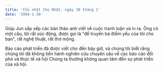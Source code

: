 ```yaml
---
title: 'Chủ nhật Chủ Nhật, ngày 30 tháng 1'
date: '1994-1-30'
---
```

Giúp Jun sắp xếp các bản thảo anh viết về cuộc tranh luận và in ra. Ông có một câu, tôi rất xúc động, được gọi là "để truyền bá điểm yếu của tôi cho bạn", rất nghệ thuật, rất thơ mộng.

Báo cáo phát triển đã được viết cho đến bây giờ, và chúng tôi biết rằng chúng tôi đã không tiến hành nghiên cứu chuyên sâu về các báo cáo đối phó và thực tế xã hội Chúng ta thường không quan tâm đến sự phát triển của xã hội.